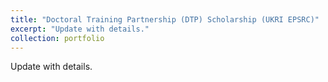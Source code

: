 ```yaml
---
title: "Doctoral Training Partnership (DTP) Scholarship (UKRI EPSRC)"
excerpt: "Update with details."
collection: portfolio
---
```


Update with details.
